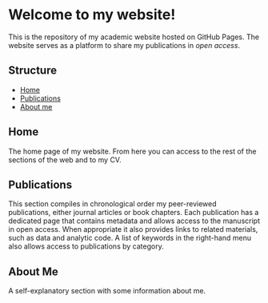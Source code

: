 # Welcome to my website!
This is the repository of my academic website hosted on GitHub Pages. The website serves as a platform to share my publications in *open access*.

## Structure
- [Home](#home)
- [Publications](#publications)
- [About me](#about-me)

## Home
The home page of my website. From here you can access to the rest of the sections of the web and to my CV.

## Publications
This section compiles in chronological order my peer-reviewed publications, either journal articles or book chapters. Each publication has a dedicated page that contains metadata and allows access to the manuscript in open access. When appropriate it also provides links to related materials, such as data and analytic code. A list of keywords in the right-hand menu also allows access to publications by category.

## About Me
A self-explanatory section with some information about me.
